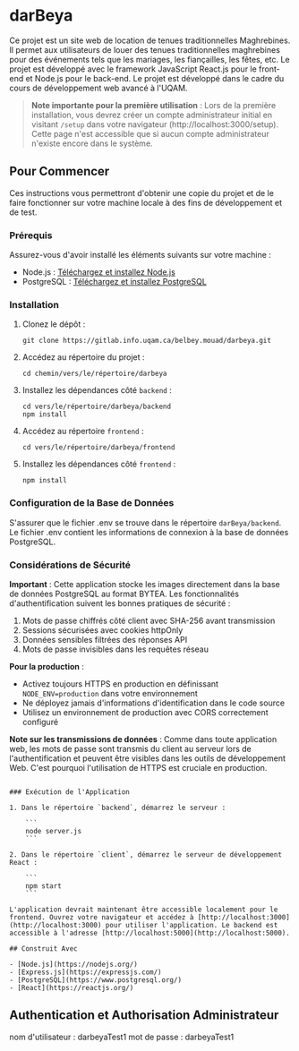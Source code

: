 # darBeya

Ce projet est un site web de location de tenues traditionnelles Maghrebines. Il permet aux utilisateurs de louer des tenues traditionnelles maghrebines pour des événements tels que les mariages, les fiançailles, les fêtes, etc. Le projet est développé avec le framework JavaScript React.js pour le front-end et Node.js pour le back-end. Le projet est développé dans le cadre du cours de développement web avancé à l'UQAM.

> **Note importante pour la première utilisation** : Lors de la première installation, vous devrez créer un compte administrateur initial en visitant `/setup` dans votre navigateur (http://localhost:3000/setup). Cette page n'est accessible que si aucun compte administrateur n'existe encore dans le système.

## Pour Commencer

Ces instructions vous permettront d'obtenir une copie du projet et de le faire fonctionner sur votre machine locale à des fins de développement et de test.

### Prérequis

Assurez-vous d'avoir installé les éléments suivants sur votre machine :

- Node.js : [Téléchargez et installez Node.js](https://nodejs.org/)
- PostgreSQL : [Téléchargez et installez PostgreSQL](https://www.postgresql.org/download/)

### Installation

1. Clonez le dépôt :

    ```
    git clone https://gitlab.info.uqam.ca/belbey.mouad/darbeya.git
    ```

2. Accédez au répertoire du projet :

    ```
    cd chemin/vers/le/répertoire/darbeya
    ```

3. Installez les dépendances côté `backend` :

    ```
    cd vers/le/répertoire/darbeya/backend
    npm install
    ```

4. Accédez au répertoire `frontend` :

    ```
    cd vers/le/répertoire/darbeya/frontend
    ```

5. Installez les dépendances côté `frontend` :

    ```
    npm install
    ```

### Configuration de la Base de Données

S'assurer que le fichier .env se trouve dans le répertoire `darBeya/backend`. Le fichier .env contient les informations de connexion à la base de données PostgreSQL.

### Considérations de Sécurité

**Important** : Cette application stocke les images directement dans la base de données PostgreSQL au format BYTEA. Les fonctionnalités d'authentification suivent les bonnes pratiques de sécurité :

1. Mots de passe chiffrés côté client avec SHA-256 avant transmission
2. Sessions sécurisées avec cookies httpOnly
3. Données sensibles filtrées des réponses API
4. Mots de passe invisibles dans les requêtes réseau

**Pour la production** :
- Activez toujours HTTPS en production en définissant `NODE_ENV=production` dans votre environnement
- Ne déployez jamais d'informations d'identification dans le code source
- Utilisez un environnement de production avec CORS correctement configuré

**Note sur les transmissions de données** :
Comme dans toute application web, les mots de passe sont transmis du client au serveur lors de l'authentification et peuvent être visibles dans les outils de développement Web. C'est pourquoi l'utilisation de HTTPS est cruciale en production.
```

### Exécution de l'Application

1. Dans le répertoire `backend`, démarrez le serveur :

    ```
    node server.js
    ```

2. Dans le répertoire `client`, démarrez le serveur de développement React :

    ```
    npm start
    ```

L'application devrait maintenant être accessible localement pour le frontend. Ouvrez votre navigateur et accédez à [http://localhost:3000](http://localhost:3000) pour utiliser l'application. Le backend est accessible à l'adresse [http://localhost:5000](http://localhost:5000).

## Construit Avec

- [Node.js](https://nodejs.org/)
- [Express.js](https://expressjs.com/)
- [PostgreSQL](https://www.postgresql.org/)
- [React](https://reactjs.org/)
```

## Authentication et Authorisation Administrateur
nom d'utilisateur : darbeyaTest1
mot de passe : darbeyaTest1